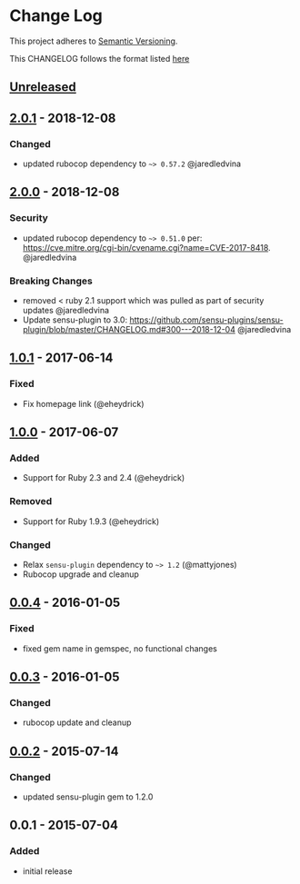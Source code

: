 # Change Log
This project adheres to [Semantic Versioning](http://semver.org/).

This CHANGELOG follows the format listed [here](https://github.com/sensu-plugins/community/blob/master/HOW_WE_CHANGELOG.md)

## [Unreleased]

## [2.0.1] - 2018-12-08
### Changed
- updated rubocop dependency to `~> 0.57.2` @jaredledvina

## [2.0.0] - 2018-12-08
### Security
- updated rubocop dependency to `~> 0.51.0` per: https://cve.mitre.org/cgi-bin/cvename.cgi?name=CVE-2017-8418. @jaredledvina

### Breaking Changes
- removed < ruby 2.1 support which was pulled as part of security updates @jaredledvina
- Update sensu-plugin to 3.0: https://github.com/sensu-plugins/sensu-plugin/blob/master/CHANGELOG.md#300---2018-12-04 @jaredledvina

## [1.0.1] - 2017-06-14
### Fixed
- Fix homepage link (@eheydrick)

## [1.0.0] - 2017-06-07
### Added
- Support for Ruby 2.3 and 2.4 (@eheydrick)

### Removed
- Support for Ruby 1.9.3 (@eheydrick)

### Changed
- Relax `sensu-plugin` dependency to `~> 1.2` (@mattyjones)
- Rubocop upgrade and cleanup

## [0.0.4] - 2016-01-05
### Fixed
- fixed gem name in gemspec, no functional changes

## [0.0.3] - 2016-01-05
### Changed
- rubocop update and cleanup

## [0.0.2] - 2015-07-14
### Changed
- updated sensu-plugin gem to 1.2.0

## 0.0.1 - 2015-07-04
### Added
- initial release

[Unreleased]: https://github.com/sensu-plugins/sensu-plugins-selinux/compare/2.0.1...HEAD
[2.0.1]: https://github.com/sensu-plugins/sensu-plugins-selinux/compare/2.0.2...2.0.1
[2.0.0]: https://github.com/sensu-plugins/sensu-plugins-selinux/compare/1.0.1...2.0.0
[1.0.1]: https://github.com/sensu-plugins/sensu-plugins-selinux/compare/1.0.0...1.0.1
[1.0.0]: https://github.com/sensu-plugins/sensu-plugins-selinux/compare/0.0.4...1.0.0
[0.0.4]: https://github.com/sensu-plugins/sensu-plugins-selinux/compare/0.0.3...0.0.4
[0.0.3]: https://github.com/sensu-plugins/sensu-plugins-selinux/compare/0.0.2...0.0.3
[0.0.2]: https://github.com/sensu-plugins/sensu-plugins-selinux/compare/0.0.1...0.0.2

